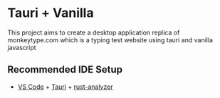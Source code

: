 # Tauri + Vanilla

This project aims to create a desktop application replica of monkeytype.com which is a typing test website using tauri and vanilla javascript

## Recommended IDE Setup

- [VS Code](https://code.visualstudio.com/) + [Tauri](https://marketplace.visualstudio.com/items?itemName=tauri-apps.tauri-vscode) + [rust-analyzer](https://marketplace.visualstudio.com/items?itemName=rust-lang.rust-analyzer)

